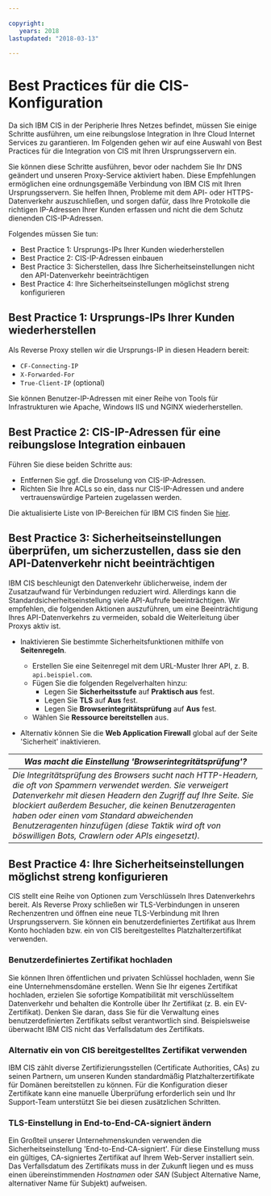 ```yaml
---
  
copyright:
   years: 2018
lastupdated: "2018-03-13"
 
---
```



# Best Practices für die CIS-Konfiguration

Da sich IBM CIS in der Peripherie Ihres Netzes befindet, müssen Sie einige Schritte ausführen, um eine reibungslose Integration in Ihre Cloud Internet Services zu garantieren. Im Folgenden gehen wir auf eine Auswahl von Best Practices für die Integration von CIS mit Ihren Ursprungsservern ein.  

Sie können diese Schritte ausführen, bevor oder nachdem Sie Ihr DNS geändert und unseren Proxy-Service aktiviert haben. Diese Empfehlungen ermöglichen eine ordnungsgemäße Verbindung von IBM CIS mit Ihren Ursprungsservern. Sie helfen Ihnen, Probleme mit dem API- oder HTTPS-Datenverkehr auszuschließen, und sorgen dafür, dass Ihre Protokolle die richtigen IP-Adressen Ihrer Kunden erfassen und nicht die dem Schutz dienenden CIS-IP-Adressen. 

Folgendes müssen Sie tun: 

 * Best Practice 1: Ursprungs-IPs Ihrer Kunden wiederherstellen
 * Best Practice 2: CIS-IP-Adressen einbauen
 * Best Practice 3: Sicherstellen, dass Ihre Sicherheitseinstellungen nicht den API-Datenverkehr beeinträchtigen
 * Best Practice 4: Ihre Sicherheitseinstellungen möglichst streng konfigurieren
 
## Best Practice 1: Ursprungs-IPs Ihrer Kunden wiederherstellen

Als Reverse Proxy stellen wir die Ursprungs-IP in diesen Headern bereit: 

  * `CF-Connecting-IP`
  * `X-Forwarded-For`
  * `True-Client-IP` (optional)

Sie können Benutzer-IP-Adressen mit einer Reihe von Tools für Infrastrukturen wie Apache, Windows IIS und NGINX wiederherstellen. 

## Best Practice 2: CIS-IP-Adressen für eine reibungslose Integration einbauen

Führen Sie diese beiden Schritte aus: 

  * Entfernen Sie ggf. die Drosselung von CIS-IP-Adressen. 
  * Richten Sie Ihre ACLs so ein, dass nur CIS-IP-Adressen und andere vertrauenswürdige Parteien zugelassen werden. 

Die aktualisierte Liste von IP-Bereichen für IBM CIS finden Sie [hier](whitelisted-ips.html). 

## Best Practice 3: Sicherheitseinstellungen überprüfen, um sicherzustellen, dass sie den API-Datenverkehr nicht beeinträchtigen

IBM CIS beschleunigt den Datenverkehr üblicherweise, indem der Zusatzaufwand für Verbindungen reduziert wird. Allerdings kann die Standardsicherheitseinstellung viele API-Aufrufe beeinträchtigen. Wir empfehlen, die folgenden Aktionen auszuführen, um eine Beeinträchtigung Ihres API-Datenverkehrs zu vermeiden, sobald die Weiterleitung über Proxys aktiv ist.

 * Inaktivieren Sie bestimmte Sicherheitsfunktionen mithilfe von **Seitenregeln**. 
   * Erstellen Sie eine Seitenregel mit dem URL-Muster Ihrer API, z. B. `api.beispiel.com`. 
   * Fügen Sie die folgenden Regelverhalten hinzu: 
      * Legen Sie **Sicherheitsstufe** auf **Praktisch aus** fest. 
      * Legen Sie **TLS** auf **Aus** fest. 
      * Legen Sie **Browserintegritätsprüfung** auf **Aus** fest. 
   * Wählen Sie **Ressource bereitstellen** aus. 

 * Alternativ können Sie die **Web Application Firewall** global auf der Seite 'Sicherheit' inaktivieren.

| *Was macht die Einstellung 'Browserintegritätsprüfung'?* | 
|------------------------------------------------|
| *Die Integritätsprüfung des Browsers sucht nach HTTP-Headern, die oft von Spammern verwendet werden. Sie verweigert Datenverkehr mit diesen Headern den Zugriff auf Ihre Seite. Sie blockiert außerdem Besucher, die keinen Benutzeragenten haben oder einen vom Standard abweichenden Benutzeragenten hinzufügen (diese Taktik wird oft von böswilligen Bots, Crawlern oder APIs eingesetzt).* |

## Best Practice 4: Ihre Sicherheitseinstellungen möglichst streng konfigurieren

CIS stellt eine Reihe von Optionen zum Verschlüsseln Ihres Datenverkehrs bereit. Als Reverse Proxy schließen wir TLS-Verbindungen in unseren Rechenzentren und öffnen eine neue TLS-Verbindung mit Ihren Ursprungsservern. Sie können ein benutzerdefiniertes Zertifikat aus Ihrem Konto hochladen bzw. ein von CIS bereitgestelltes Platzhalterzertifikat verwenden. 

### Benutzerdefiniertes Zertifikat hochladen
 
Sie können Ihren öffentlichen und privaten Schlüssel hochladen, wenn Sie eine Unternehmensdomäne erstellen. Wenn Sie Ihr eigenes Zertifikat hochladen, erzielen Sie sofortige Kompatibilität mit verschlüsseltem Datenverkehr und behalten die Kontrolle über Ihr Zertifikat (z. B. ein EV-Zertifikat). Denken Sie daran, dass Sie für die Verwaltung eines benutzerdefinierten Zertifikats selbst verantwortlich sind. Beispielsweise überwacht IBM CIS nicht das Verfallsdatum des Zertifikats.  
 
### Alternativ ein von CIS bereitgestelltes Zertifikat verwenden
 
IBM CIS zählt diverse Zertifizierungsstellen (Certificate Authorities, CAs) zu seinen Partnern, um unseren Kunden standardmäßig Platzhalterzertifikate für Domänen bereitstellen zu können. Für die Konfiguration dieser Zertifikate kann eine manuelle Überprüfung erforderlich sein und Ihr Support-Team unterstützt Sie bei diesen zusätzlichen Schritten. 
 
### TLS-Einstellung in **End-to-End-CA-signiert** ändern
 
Ein Großteil unserer Unternehmenskunden verwenden die Sicherheitseinstellung 'End-to-End-CA-signiert'. Für diese Einstellung muss ein gültiges, CA-signiertes Zertifikat auf Ihrem Web-Server installiert sein. Das Verfallsdatum des Zertifikats muss in der Zukunft liegen und es muss einen übereinstimmenden *Hostnamen* oder *SAN* (Subject Alternative Name, alternativer Name für Subjekt) aufweisen. 

